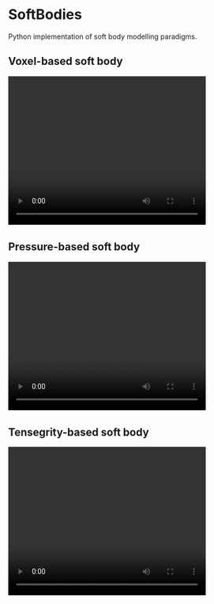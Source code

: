 # SoftBodies
Python implementation of soft body modelling paradigms.

## Voxel-based soft body
<video autoplay="autoplay" loop="loop" width="400" height="300">
  <source src="./img/voxel.mp4" type="video/mp4" />
</video>

## Pressure-based soft body
<video autoplay="autoplay" loop="loop" width="400" height="300">
  <source src="./img/pressure.mp4" type="video/mp4" />
</video>

## Tensegrity-based soft body
<video autoplay="autoplay" loop="loop" width="400" height="300">
  <source src="./img/tensegrity.mp4" type="video/mp4" />
  <img src="./img/tensegrity.png">
</video>
